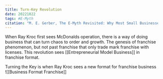 ```yaml
---
title: Turn-Key Revolution
date: 20221022
tags: #E-Myth
citation: "M. E. Gerber, The E-Myth Revisited: Why Most Small Businesses Don’t Work and What to Do About It. Harper Collins, 2009."
---
```

When Ray Kroc first sees McDonalds operation, there is a way of doing business that can turn chaos to order and growth. The genesis of franchise phenomenon, but not past franchise that only trade mark franchise with licenses. This revolution sees [[Entrepreneurial Model Business]] in franchise format.

Turning the Key is when Ray Kroc sees a new format for franchise business ![[Business Format Franchise]]